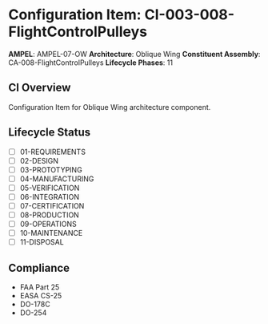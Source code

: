 # Configuration Item: CI-003-008-FlightControlPulleys

**AMPEL**: AMPEL-07-OW
**Architecture**: Oblique Wing
**Constituent Assembly**: CA-008-FlightControlPulleys
**Lifecycle Phases**: 11

## CI Overview
Configuration Item for Oblique Wing architecture component.

## Lifecycle Status
- [ ] 01-REQUIREMENTS
- [ ] 02-DESIGN
- [ ] 03-PROTOTYPING
- [ ] 04-MANUFACTURING
- [ ] 05-VERIFICATION
- [ ] 06-INTEGRATION
- [ ] 07-CERTIFICATION
- [ ] 08-PRODUCTION
- [ ] 09-OPERATIONS
- [ ] 10-MAINTENANCE
- [ ] 11-DISPOSAL

## Compliance
- FAA Part 25
- EASA CS-25
- DO-178C
- DO-254
